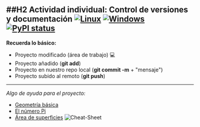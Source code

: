 ##H2 Actividad individual: Control de versiones y documentación
[![Linux](https://svgshare.com/i/Zhy.svg)](https://svgshare.com/i/Zhy.svg)
[![Windows](https://svgshare.com/i/ZhY.svg)](https://svgshare.com/i/ZhY.svg)
[![PyPI status](https://img.shields.io/pypi/status/ansicolortags.svg)](https://pypi.python.org/pypi/ansicolortags/)
---
**Recuerda lo básico:**
- Proyecto modificado (área de trabajo) :computer:
- Proyecto añadido (**git add**)
- Proyecto en nuestro repo local (**git commit -m** + "mensaje")
- Proyecto subido al remoto (**git push**)
---
*Algo de ayuda para el proyecto:*
- [Geometría básica](https://es.wikipedia.org/wiki/Geometr%C3%ADa)
- [El número Pi](https://es.wikipedia.org/wiki/N%C3%BAmero_%CF%80)
- [Área de superficies](https://es.wikipedia.org/wiki/%C3%81rea#%C3%81rea_de_superficies_curvas)
![Cheat-Sheet](https://content.gnoss.ws/imagenes/Usuarios/ImagenesCKEditor/e39dea24-3293-4ccc-971a-48f63fc6c932/da4eb623-01e3-4fa6-99f4-ca92e51278de.jpg)
